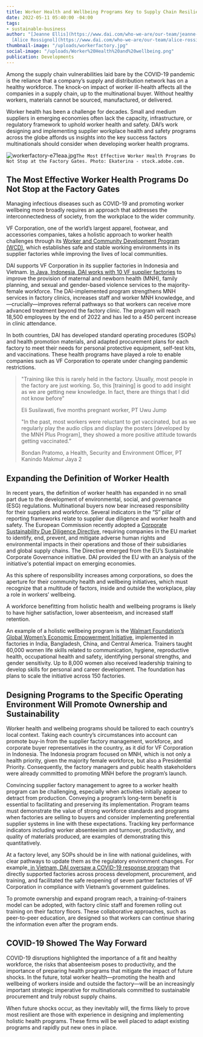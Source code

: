 ```yaml
---
title: Worker Health and Wellbeing Programs Key to Supply Chain Resilience
date: 2022-05-11 05:40:00 -04:00
tags:
- sustainable-business
author: "[Jeanne Ellis](https://www.dai.com/who-we-are/our-team/jeanne-ellis) and
  [Alice Rossignol](https://www.dai.com/who-we-are/our-team/alice-rossignol-d21052)"
thumbnail-image: "/uploads/workerfactory.jpg"
social-image: "/uploads/Worker%20Health%20and%20wellbeing.png"
publication: Developments
---
```


Among the supply chain vulnerabilities laid bare by the COVID-19 pandemic is the reliance that a company’s supply and distribution network has on a healthy workforce. The knock-on impact of worker ill-health affects all the companies in a supply chain, up to the multinational buyer. Without healthy workers, materials cannot be sourced, manufactured, or delivered.

Worker health has been a challenge for decades. Small and medium suppliers in emerging economies often lack the capacity, infrastructure, or regulatory framework to uphold worker health and safety. DAI’s work designing and implementing supplier workplace health and safety programs across the globe affords us insights into the key success factors multinationals should consider when developing worker health programs.

![workerfactory-e71eaa.jpg](/uploads/workerfactory-e71eaa.jpg)`The Most Effective Worker Health Programs Do Not Stop at the Factory Gates. Photo: Ekaterina - stock.adobe.com.`

## The Most Effective Worker Health Programs Do Not Stop at the Factory Gates

Managing infectious diseases such as COVID-19 and promoting worker wellbeing more broadly requires an approach that addresses the interconnectedness of society, from the workplace to the wider community.

VF Corporation, one of the world’s largest apparel, footwear, and accessories companies, takes a holistic approach to worker health challenges through its [Worker and Community Development Program (WCD)](https://www.vfc.com/responsibility/people/worker-wellbeing#:\~:text=In%202017%2C%20VF%20launched%20the%20Worker%20%26%20Community,those%20in%20local%20communities%20beyond%20its%20factory%20walls.?msclkid=2d91812faae811eca765db783803f408), which establishes safe and stable working environments in its supplier factories while improving the lives of local communities.

DAI supports VF Corporation in its supplier factories in Indonesia and Vietnam. [In Java, Indonesia, DAI works with 10 VF supplier factories](https://www.dai.com/our-work/projects/indonesia-improving-the-health-of-female-workers-at-global-apparel-companys-factories) to improve the provision of maternal and newborn health (MNH), family planning, and sexual and gender-based violence services to the majority-female workforce. The DAI-implemented program strengthens MNH services in factory clinics, increases staff and worker MNH knowledge, and—crucially—improves referral pathways so that workers can receive more advanced treatment beyond the factory clinic. The program will reach 18,500 employees by the end of 2022 and has led to a 450 percent increase in clinic attendance.

In both countries, DAI has developed standard operating procedures (SOPs) and health promotion materials, and adapted procurement plans for each factory to meet their needs for personal protective equipment, self-test kits, and vaccinations. These health programs have played a role to enable companies such as VF Corporation to operate under changing pandemic restrictions.

> "Training like this is rarely held in the factory. Usually, most people in the factory are just working. So, this \[training\] is good to add insight as we are getting new knowledge. In fact, there are things that I did not know before”
> 
> Eli Susilawati, five months pregnant worker, PT Uwu Jump
>
> "In the past, most workers were reluctant to get vaccinated, but as we regularly play the audio clips and display the posters \[developed by the MNH Plus Program\], they showed a more positive attitude towards getting vaccinated.”
> 
> Bondan Pratomo, a Health, Security and Environment Officer, PT Kanindo Makmur Jaya 2

## Expanding the Definition of Worker Health

In recent years, the definition of worker health has expanded in no small part due to the development of environmental, social, and governance (ESG) regulations. Multinational buyers now bear increased responsibility for their suppliers and workforce. Several indicators in the “S” pillar of reporting frameworks relate to supplier due diligence and worker health and safety. The European Commission recently adopted a [Corporate Sustainability Due Diligence Directive](https://ec.europa.eu/info/business-economy-euro/doing-business-eu/corporate-sustainability-due-diligence_en), requiring companies in the EU market to identify, end, prevent, and mitigate adverse human rights and environmental impacts in their operations and those of their subsidiaries and global supply chains. The Directive emerged from the EU’s Sustainable Corporate Governance initiative. DAI provided the EU with an analysis of the initiative's potential impact on emerging economies.

As this sphere of responsibility increases among corporations, so does the aperture for their community health and wellbeing initiatives, which must recognize that a multitude of factors, inside and outside the workplace, play a role in workers’ wellbeing.

A workforce benefitting from holistic health and wellbeing programs is likely to have higher satisfaction, lower absenteeism, and increased staff retention.

An example of a holistic wellbeing program is the [Walmart Foundation’s Global Women’s Economic Empowerment Initiative](https://www.dai.com/our-work/projects/worldwide-walmart-women-360-training-evaluation), implemented in factories in India, Bangladesh, China, and Central America. Trainers taught 60,000 women life skills related to communication, hygiene, reproductive health, occupational health and safety, identifying personal strengths, and gender sensitivity. Up to 8,000 women also received leadership training to develop skills for personal and career development. The foundation has plans to scale the initiative across 150 factories.

## Designing Programs to the Specific Operating Environment Will Promote Ownership and Sustainability

Worker health and wellbeing programs should be tailored to each country’s local context. Taking each country’s circumstances into account can promote buy-in from the supplier factory management, workforce, and corporate buyer representatives in the country, as it did for VF Corporation in Indonesia. The Indonesia program focused on MNH, which is not only a health priority, given the majority female workforce, but also a Presidential Priority. Consequently, the factory managers and public health stakeholders were already committed to promoting MNH before the program’s launch.

Convincing supplier factory management to agree to a worker health program can be challenging, especially when activities initially appear to detract from production. Conveying a program’s long-term benefit is essential to facilitating and preserving its implementation. Program teams must demonstrate the value of strong workforce standards and programs when factories are selling to buyers and consider implementing preferential supplier systems in line with these expectations. Tracking key performance indicators including worker absenteeism and turnover, productivity, and quality of materials produced, are examples of demonstrating this quantitatively.

At a factory level, any SOPs should be in line with national guidelines, with clear pathways to update them as the regulatory environment changes. For example[, in Vietnam, DAI oversaw a COVID-19 response program](https://www.dai.com/our-work/projects/vietnam-helping-a-global-apparel-company-safely-re-open-factories-during-covid-19) that directly supported factories across process development, procurement, and training, and facilitated the safe reopening of seven partner factories of VF Corporation in compliance with Vietnam’s government guidelines.

To promote ownership and expand program reach, a training-of-trainers model can be adopted, with factory clinic staff and foremen rolling out training on their factory floors. These collaborative approaches, such as peer-to-peer education, are designed so that workers can continue sharing the information even after the program ends.

## COVID-19 Showed The Way Forward

COVID-19 disruptions highlighted the importance of a fit and healthy workforce, the risks that absenteeism poses to productivity, and the importance of preparing health programs that mitigate the impact of future shocks. In the future, total worker health—promoting the health and wellbeing of workers inside and outside the factory—will be an increasingly important strategic imperative for multinationals committed to sustainable procurement and truly robust supply chains.

When future shocks occur, as they inevitably will, the firms likely to prove most resilient are those with experience in designing and implementing holistic health programs. These firms will be well placed to adapt existing programs and rapidly put new ones in place.
